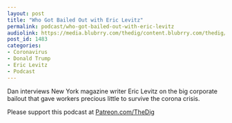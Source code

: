 ```yaml
---
layout: post
title: "Who Got Bailed Out with Eric Levitz"
permalink: podcast/who-got-bailed-out-with-eric-levitz
audiolink: https://media.blubrry.com/thedig/content.blubrry.com/thedig/The_Dig-EP_249-Levitz.mp3
post_id: 1483
categories: 
- Coronavirus
- Donald Trump
- Eric Levitz
- Podcast
---
```


Dan interviews New York magazine writer Eric Levitz on the big corporate bailout that gave workers precious little to survive the corona crisis.

Please support this podcast at 
[Patreon.com/TheDig](http://Patreon.com/TheDig)
